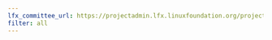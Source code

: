 ```yaml
---
lfx_committee_url: https://projectadmin.lfx.linuxfoundation.org/project/a092M00001NVDPsQAP/collaboration/committees/92ecf927-abf1-4d65-a070-7ac0d79e29d7
filter: all
---
```


<link rel="stylesheet" id="redux-google-fonts-salient_redux-css" href="https://fonts.googleapis.com/css?family=Open+Sans%3A700%7CRoboto+Slab%3A500&amp;display=swap&amp;ver=1683165598" type="text/css" media="all">
<style>
.name, .role, .title, .company {
    font-family: 'Roboto Slab' !important;
    }
.role, .title, .company {
    font-size: smaller;
}
</style>

